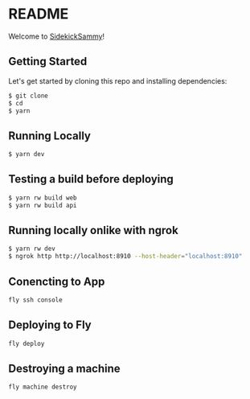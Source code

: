 # README

Welcome to [SidekickSammy](https://sidekicksammy.com)!

## Getting Started

Let's get started by cloning this repo and installing dependencies:

```bash
$ git clone
$ cd
$ yarn
```

## Running Locally

```bash
$ yarn dev
```

## Testing a build before deploying

```bash
$ yarn rw build web
$ yarn rw build api
```

## Running locally onlike with ngrok

```bash
$ yarn rw dev
$ ngrok http http://localhost:8910 --host-header="localhost:8910"
```

## Conencting to App

```bash
fly ssh console
```

## Deploying to Fly

```bash
fly deploy
```

## Destroying a machine

```bash
fly machine destroy
```
